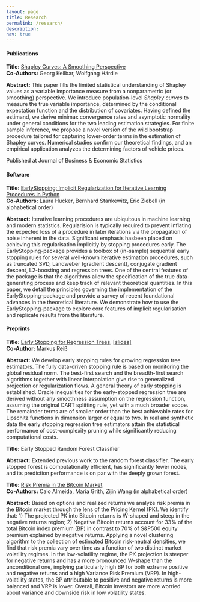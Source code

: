 ```yaml
---
layout: page
title: Research
permalink: /research/
description: 
nav: true
---
```


#### **Publications**

**Title:** [Shapley Curves: A Smoothing Perspective](https://www.tandfonline.com/doi/full/10.1080/07350015.2024.2365781)  
**Co-Authors:** Georg Keilbar, Wolfgang Härdle 

**Abstract:** 
This paper fills the limited statistical understanding of Shapley values as a variable importance measure from a nonparametric (or smoothing) perspective. We introduce population-level <i>Shapley curves</i> to measure the true variable importance, determined by the conditional expectation function and the distribution of covariates. Having defined the estimand, we derive minimax convergence rates and asymptotic normality under general conditions for the two leading estimation strategies. For finite sample inference, we propose a novel version of the wild bootstrap procedure tailored for capturing lower-order terms in the estimation of Shapley curves.
Numerical studies confirm our theoretical findings, and an empirical application analyzes the determining factors of vehicle prices.

Published at Journal of Business & Economic Statistics


#### **Software**

**Title:** [EarlyStopping: Implicit Regularization for Iterative Learning Procedures in Python
](https://arxiv.org/abs/2503.16753)  
**Co-Authors:** Laura Hucker, Bernhard Stankewitz, Eric Ziebell (in alphabetical order)

**Abstract:** 
Iterative learning procedures are ubiquitous in machine learning and modern statistics. Regularision is typically required to prevent inflating the expected loss of a procedure in later iterations via the propagation of noise inherent in the data. Significant emphasis hasbeen placed on achieving this regularisation implicitly by stopping procedures early. The EarlyStopping-package provides a toolbox of (in-sample) sequential early stopping rules for several well-known iterative estimation procedures, such as truncated SVD, Landweber (gradient descent), conjugate gradient descent, L2-boosting and regression trees. One of the central features of the package is that the algorithms allow the specification of the true data-generating process and keep track of relevant theoretical quantities. In this paper, we detail the principles governing the implementation of the EarlyStopping-package and provide a survey of recent foundational advances in the theoretical literature. We demonstrate how to use the EarlyStopping-package to explore core features of implicit regularisation and replicate results from the literature.

#### **Preprints**

**Title:** [Early Stopping for Regression Trees](https://arxiv.org/abs/2502.04709), [[slides]](https://drive.google.com/drive/folders/1xlvNqYvuXb5iKfTai53B_dckSAWYzpM3)
<br>
**Co-Author:** Markus Reiß

**Abstract:** 
We develop early stopping rules for growing regression tree estimators. The fully data-driven stopping rule is based on monitoring the global residual norm. The best-first search and the breadth-first search algorithms together with linear interpolation give rise to generalized projection or regularization flows. A general theory of early stopping is established. Oracle inequalities for the early-stopped regression tree are derived without any smoothness assumption on the regression function, assuming the original CART splitting rule, yet with a much broader scope. The remainder terms are of smaller order than the best achievable rates for Lipschitz functions in dimension larger or equal to two. In real and synthetic data the early stopping regression tree estimators attain the statistical performance of cost-complexity pruning while significantly reducing computational costs.

**Title:** Early Stopped Random Forest Classifier
<br>

**Abstract:** 
Extended previous work to the random forest classifier. The early stopped forest is computationally efficient, has
significantly fewer nodes, and its prediction performance is on par with the deeply grown forest.

**Title:** [Risk Premia in the Bitcoin Market](https://arxiv.org/abs/2410.15195) 
<br>
**Co-Authors:** Caio Almeida, Maria Grith, Zijin Wang (in alphabetical order)

**Abstract:** 
Based on options and realized returns we analyze risk premia in the Bitcoin market through the lens of the Pricing Kernel (PK). We identify that: 1) The projected PK into Bitcoin returns is W-shaped and steep in the negative returns region; 2) Negative Bitcoin returns account for 33% of the total Bitcoin index premium (BP) in contrast to 70% of S&P500 equity premium explained by negative returns. Applying a novel clustering algorithm to the collection of estimated Bitcoin risk-neutral densities, we find that risk premia vary over time as a function of two distinct market volatility regimes. In the low-volatility regime, the PK projection is steeper for negative returns and has a more pronounced W-shape than the unconditional one, implying particularly high BP for both extreme positive and negative returns and a high Variance Risk Premium (VRP). In high-volatility states, the BP attributable to positive and negative returns is more balanced and VRP is lower. Overall, Bitcoin investors are more worried about variance and downside risk in low volatility states. 

<!-- Updated GitHub Pages configuration to fix deployment issues -->


